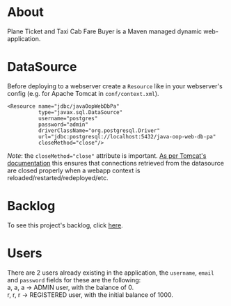 # About

Plane Ticket and Taxi Cab Fare Buyer is a Maven managed dynamic web-application.

# DataSource

Before deploying to a webserver create a `Resource` like in your webserver's config (e.g. for Apache Tomcat in `conf/context.xml`).

```
<Resource name="jdbc/javaOopWebDbPa"
          type="javax.sql.DataSource"
          username="postgres"
          password="admin"
          driverClassName="org.postgresql.Driver"
          url="jdbc:postgresql://localhost:5432/java-oop-web-db-pa"
          closeMethod="close"/>
```

*Note*: the `closeMethod="close"` attribute is important. [As per Tomcat's documentation][1] this ensures that connections retrieved from the datasource are closed properly when a webapp context is reloaded/restarted/redeployed/etc.

[1]: https://tomcat.apache.org/tomcat-9.0-doc/config/context.html#Resource_Definitions

# Backlog

To see this project's backlog, click [here][2].

[2]: https://docs.google.com/document/d/1G2wGg5WStVVtnwZdlsz-de7snsj4-_NdPEA2M5mOgoE/edit

# Users

There are 2 users already existing in the application, the `username`, `email` and `password` fields for these are the following: <br>
a, a, a -> ADMIN user, with the balance of 0. <br>
r, r, r -> REGISTERED user, with the initial balance of 1000.
